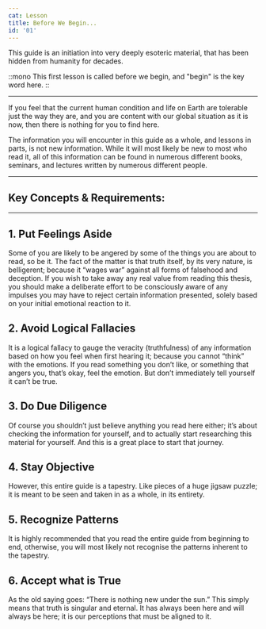 ```yaml
---
cat: Lesson
title: Before We Begin...
id: '01'
---
```

<span class="desc">This guide is an <span class="font-bold border-b-4">initiation</span> into very deeply esoteric material, that has been hidden from humanity for decades.</span>

::mono
This first lesson is called before we begin, and "begin" is the key word here.
::

<hr class="border-b-4 block mt-8 mb-8">

If you feel that the current human condition and life on Earth are tolerable just the way they are, and you are content with our global situation as it is now, then there is nothing for you to find here. 

The information you will encounter in this guide as a whole, and lessons in parts, is not new information. While it will most likely be new to most who read it, all of this information can be found in numerous different books, seminars, and lectures written by numerous different people.

<hr class="border-b my-6">

## Key Concepts & Requirements:

<hr class="my-8 border-b-4">

## 1. Put Feelings Aside

Some of you are likely to be angered by some of the things you are about to read, so be it. The fact of the matter is that truth itself, by its very nature, is belligerent; because it “wages war” against all forms of falsehood and deception. If you wish to take away any real value from reading this thesis, you should make a deliberate effort to be consciously aware of any impulses you may have to reject certain information presented, solely based on your initial emotional reaction to it.

## 2. Avoid Logical Fallacies

It is a logical fallacy to gauge the veracity (truthfulness) of any information based on how you feel when first hearing it; because you cannot “think” with the emotions. If you read something you don’t like, or something that angers you, that’s okay, feel the emotion.
But don’t immediately tell yourself it can’t be true.

## 3. Do Due Diligence

Of course you shouldn’t just believe anything you read here either; it’s about checking the information for yourself, and to actually start researching this material for yourself.
And this is a great place to start that journey.

## 4. Stay Objective

However, this entire guide is a tapestry. Like pieces of a huge jigsaw puzzle; it is meant to be seen and taken in as a whole, in its entirety.

## 5. Recognize Patterns

It is highly recommended that you read the entire guide from beginning to end, otherwise, you will most likely not recognise the patterns inherent to the tapestry.

## 6. Accept what is True
As the old saying goes: “There is nothing new under the sun.” This simply means that truth is singular and eternal. It has always been here and will always be here; it is our perceptions that must be aligned to it.
